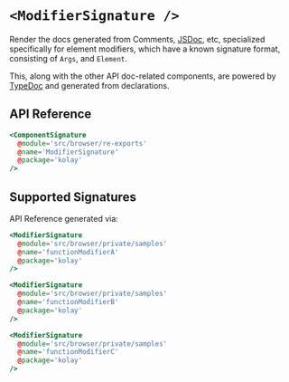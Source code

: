 # `<ModifierSignature />`

Render the docs generated from Comments, [JSDoc](https://jsdoc.app/), etc, specialized specifically for element modifiers, which have a known signature format, consisting of `Args`, and `Element`.

This, along with the other API doc-related components, are powered by [TypeDoc](https://typedoc.org/) and generated from declarations.

## API Reference

```hbs live no-shadow
<ComponentSignature
  @module='src/browser/re-exports'
  @name='ModifierSignature'
  @package='kolay'
/>
```

## Supported Signatures

API Reference generated via:

```hbs live no-shadow preview below
<ModifierSignature
  @module='src/browser/private/samples'
  @name='functionModifierA'
  @package='kolay'
/>
```

```hbs live no-shadow preview below
<ModifierSignature
  @module='src/browser/private/samples'
  @name='functionModifierB'
  @package='kolay'
/>
```

```hbs live no-shadow preview below
<ModifierSignature
  @module='src/browser/private/samples'
  @name='functionModifierC'
  @package='kolay'
/>
```
